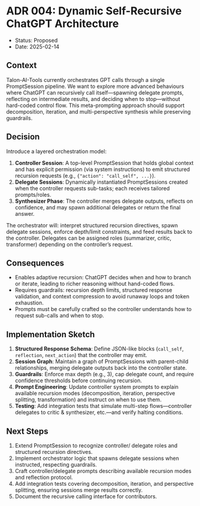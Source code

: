 # ADR 004: Dynamic Self-Recursive ChatGPT Architecture

- Status: Proposed
- Date: 2025-02-14

## Context
Talon-AI-Tools currently orchestrates GPT calls through a single PromptSession pipeline. We want to explore more advanced behaviours where ChatGPT can recursively call itself—spawning delegate prompts, reflecting on intermediate results, and deciding when to stop—without hard-coded control flow. This meta-prompting approach should support decomposition, iteration, and multi-perspective synthesis while preserving guardrails.

## Decision
Introduce a layered orchestration model:
1. **Controller Session**: A top-level PromptSession that holds global context and has explicit permission (via system instructions) to emit structured recursion requests (e.g., `{"action": "call_self", ...}`).
2. **Delegate Sessions**: Dynamically instantiated PromptSessions created when the controller requests sub-tasks; each receives tailored prompts/roles.
3. **Synthesizer Phase**: The controller merges delegate outputs, reflects on confidence, and may spawn additional delegates or return the final answer.

The orchestrator will: interpret structured recursion directives, spawn delegate sessions, enforce depth/limit constraints, and feed results back to the controller. Delegates can be assigned roles (summarizer, critic, transformer) depending on the controller’s request.

## Consequences
- Enables adaptive recursion: ChatGPT decides when and how to branch or iterate, leading to richer reasoning without hand-coded flows.
- Requires guardrails: recursion depth limits, structured response validation, and context compression to avoid runaway loops and token exhaustion.
- Prompts must be carefully crafted so the controller understands how to request sub-calls and when to stop.

## Implementation Sketch
1. **Structured Response Schema**: Define JSON-like blocks (`call_self`, `reflection`, `next_action`) that the controller may emit.
2. **Session Graph**: Maintain a graph of PromptSessions with parent-child relationships, merging delegate outputs back into the controller state.
3. **Guardrails**: Enforce max depth (e.g., 3), cap delegate count, and require confidence thresholds before continuing recursion.
4. **Prompt Engineering**: Update controller system prompts to explain available recursion modes (decomposition, iteration, perspective splitting, transformation) and instruct on when to use them.
5. **Testing**: Add integration tests that simulate multi-step flows—controller delegates to critic & synthesizer, etc.—and verify halting conditions.

## Next Steps
1. Extend PromptSession to recognize controller/ delegate roles and structured recursion directives.
2. Implement orchestrator logic that spawns delegate sessions when instructed, respecting guardrails.
3. Craft controller/delegate prompts describing available recursion modes and reflection protocol.
4. Add integration tests covering decomposition, iteration, and perspective splitting, ensuring sessions merge results correctly.
5. Document the recursive calling interface for contributors.
